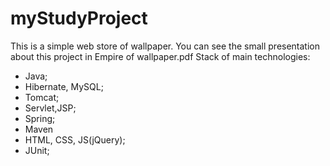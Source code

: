# myStudyProject
This is a simple web store of wallpaper. 
You can see the small presentation about this project in Empire of wallpaper.pdf
Stack of main technologies: 
- Java; 
- Hibernate, MySQL;
- Tomcat; 
- Servlet,JSP; 
- Spring;
- Maven
- HTML, CSS, JS(jQuery);
- JUnit;
